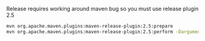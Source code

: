 Release requires working around maven bug so you must use release plugin 2.5
```bash
mvn org.apache.maven.plugins:maven-release-plugin:2.5:prepare
mvn org.apache.maven.plugins:maven-release-plugin:2.5:perform -Darguments="-Dxwiki.enforcer.skip=true"
```
